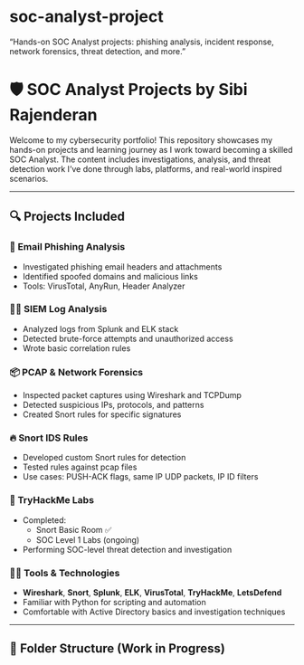 # soc-analyst-project
“Hands-on SOC Analyst projects: phishing analysis, incident response, network forensics, threat detection, and more.”
# 🛡️ SOC Analyst Projects by Sibi Rajenderan

Welcome to my cybersecurity portfolio! This repository showcases my hands-on projects and learning journey as I work toward becoming a skilled SOC Analyst. The content includes investigations, analysis, and threat detection work I’ve done through labs, platforms, and real-world inspired scenarios.

---

## 🔍 Projects Included

### 📧 Email Phishing Analysis
- Investigated phishing email headers and attachments
- Identified spoofed domains and malicious links
- Tools: VirusTotal, AnyRun, Header Analyzer

### 🕵️‍♂️ SIEM Log Analysis
- Analyzed logs from Splunk and ELK stack
- Detected brute-force attempts and unauthorized access
- Wrote basic correlation rules

### 📦 PCAP & Network Forensics
- Inspected packet captures using Wireshark and TCPDump
- Detected suspicious IPs, protocols, and patterns
- Created Snort rules for specific signatures

### 🔥 Snort IDS Rules
- Developed custom Snort rules for detection
- Tested rules against pcap files
- Use cases: PUSH-ACK flags, same IP UDP packets, IP ID filters

### 🧪 TryHackMe Labs
- Completed:
  - Snort Basic Room ✅
  - SOC Level 1 Labs (ongoing)
- Performing SOC-level threat detection and investigation

### 👨‍💻 Tools & Technologies
- **Wireshark**, **Snort**, **Splunk**, **ELK**, **VirusTotal**, **TryHackMe**, **LetsDefend**
- Familiar with Python for scripting and automation
- Comfortable with Active Directory basics and investigation techniques

---

## 📁 Folder Structure (Work in Progress)

